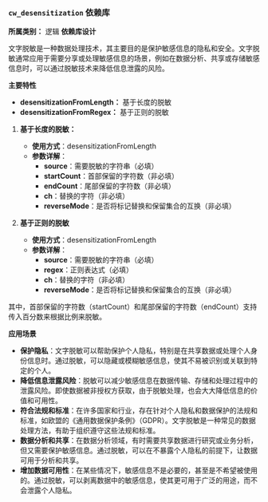 ### `cw_desensitization` 依赖库

**所属类别：** 逻辑
**依赖库设计**

文字脱敏是一种数据处理技术，其主要目的是保护敏感信息的隐私和安全。文字脱敏通常应用于需要分享或处理敏感信息的场景，例如在数据分析、共享或存储敏感信息时，可以通过脱敏技术来降低信息泄露的风险。

**主要特性**

- **desensitizationFromLength：** 基于长度的脱敏
- **desensitizationFromRegex：** 基于正则的脱敏

1. **基于长度的脱敏：**
   - **使用方式**：desensitizationFromLength
   - **参数详解**：
     - **source**：需要脱敏的字符串（必填）
     - **startCount**：首部保留的字符数（非必填）
     - **endCount**：尾部保留的字符数（非必填）
     - **ch**：替换的字符（非必填）
     - **reverseMode**：是否将标记替换和保留集合的互换（非必填）

2. **基于正则的脱敏**
   - **使用方式**：desensitizationFromLength
   - **参数详解**：
     - **source**：需要脱敏的字符串（必填）
     - **regex**：正则表达式（必填）
     - **ch**：替换的字符（非必填）
     - **reverseMode**：是否将标记替换和保留集合的互换（非必填）

其中，首部保留的字符数（startCount）和尾部保留的字符数（endCount）支持传入百分数来根据比例来脱敏。

**应用场景**
- **保护隐私**：文字脱敏可以帮助保护个人隐私，特别是在共享数据或处理个人身份信息时。通过脱敏，可以隐藏或模糊敏感信息，使其不易被识别或关联到特定的个人。
- **降低信息泄露风险**：脱敏可以减少敏感信息在数据传输、存储和处理过程中的泄露风险。即使数据被非授权方获取，由于脱敏处理，也会大大降低信息的价值和可用性。
- **符合法规和标准**：在许多国家和行业，存在针对个人隐私和数据保护的法规和标准，如欧盟的《通用数据保护条例》（GDPR）。文字脱敏是一种常见的数据处理方法，有助于组织遵守这些法规和标准。
- **数据分析和共享**：在数据分析领域，有时需要共享数据进行研究或业务分析，但又需要保护敏感信息。通过脱敏，可以在不暴露个人隐私的前提下，让数据可用于分析和共享。
- **增加数据可用性**：在某些情况下，敏感信息不是必要的，甚至是不希望被使用的。通过脱敏，可以剥离数据中的敏感信息，使其更可用于广泛的用途，而不会泄露个人隐私。
